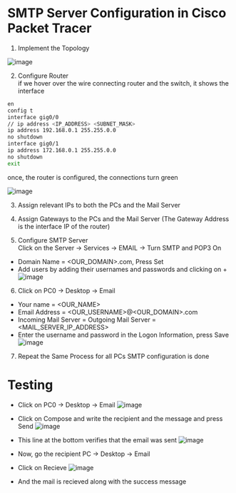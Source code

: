 # SMTP Server Configuration in Cisco Packet Tracer
1. Implement the Topology 

![image](https://user-images.githubusercontent.com/84095994/236682731-4936a65d-3b34-4411-88bb-cdc005b4ddc7.png)

2. Configure Router <br>
if we hover over the wire connecting router and the switch, it shows the interface
```bash
en
config t
interface gig0/0
// ip address <IP_ADDRESS> <SUBNET_MASK>
ip address 192.168.0.1 255.255.0.0
no shutdown
interface gig0/1
ip address 172.168.0.1 255.255.0.0
no shutdown
exit
```
once, the router is configured, the connections turn green

![image](https://user-images.githubusercontent.com/84095994/236682884-a2d3a158-35e8-43fc-b538-16dc61b6e10a.png)

3. Assign relevant IPs to both the PCs and the Mail Server
4. Assign Gateways to the PCs and the Mail Server (The Gateway Address is the interface IP of the router)

5. Configure SMTP Server <br>
Click on the Server -> Services -> EMAIL -> Turn SMTP and POP3 On <br>
- Domain Name = <OUR_DOMAIN>.com, Press Set
- Add users by adding their usernames and passwords and clicking on +
  ![image](https://user-images.githubusercontent.com/84095994/236683282-26321ef3-272e-45d9-a07c-db84b04f64bb.png)

6. Click on PC0 -> Desktop -> Email
  - Your name = <OUR_NAME>
  - Email Address = <OUR_USERNAME>@<OUR_DOMAIN>.com
  - Incoming Mail Server = Outgoing Mail Server = <MAIL_SERVER_IP_ADDRESS>
  - Enter the username and password in the Logon Information, press Save
  ![image](https://user-images.githubusercontent.com/84095994/236683444-a354e0b1-6bbb-47b8-adf6-0ec67c98ec93.png)
  
7. Repeat the Same Process for all PCs
SMTP configuration is done

# Testing
- Click on PC0 -> Desktop -> Email
![image](https://user-images.githubusercontent.com/84095994/236683503-57897955-a837-4c60-8096-f49dfc3d48c9.png)

- Click on Compose and write the recipient and the message and press Send
  ![image](https://user-images.githubusercontent.com/84095994/236683694-c832b41b-8bdf-4125-a91d-93c2110c8a4c.png)

- This line at the bottom verifies that the email was sent
  ![image](https://user-images.githubusercontent.com/84095994/236683701-916b8cee-9f0c-41fe-ae8c-d9497d4c58f2.png)

- Now, go the recipient PC -> Desktop -> Email
- Click on Recieve
  ![image](https://user-images.githubusercontent.com/84095994/236683720-9aaaa25b-4aed-4737-9241-6358014e87b5.png)
- And the mail is recieved along with the success message
  

  
